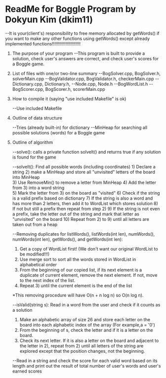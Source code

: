 # ReadMe for Boggle Program by Dokyun Kim (dkim11)

<WARNING>
--It is your(client's) responsibility to free memory allocated by getWords() if
  you want to make any other functions  using getWords() except already 
  implemented functions!!!!!!!!!!!!!!!!!!!!!!!
  

1.  The purpose of your program
	--This program is built to provide a solution, check
	  user's answers are correct, and check user's scores
	  for a Boggle game.

2.  List of files with one/or two-line summary
	--BogSolver.cpp, BogSolver.h, solverMain.cpp
	--BogValidator.cpp, BogValidator.h, checkerMain.cpp
	--Dictionary.cpp, Dictionary.h, 
	--Node.cpp, Node.h
	--BogWordList.h
	--BogScorer.cpp, BogScorer.h, scorerMain.cpp
	
3.  How to compile it (saying "use included Makefile" is ok)

	--Use included Makefile
	
4.  Outline of data structure
	
	--Tries (already built-in) for dictionary
	--MinHeap for searching all possible solutions (words) for a Boggle game
	
5.  Outline of algorithm

	<BogSolver>
	--solve(): calls a private function solveIt() and returns true
		   if any solution is found for the game  
		
	--solveIt(): Find all possible words (including coordinates)
		1) Declare a string
		2) make a MinHeap and store all "unvisited" letters of the 
		   board into MinHeap 	    
		3) Use RemoveMin() to remove a letter from MinHeap
		4) Add the letter from 3) into a word string   
		5) Mark the letter from 3) on the board as "visited"
		6) Check if the string is a valid prefix based on dictionary
		7) If the string is also a word and has more than 2 letters,
		   then add it to WordList which stores solution
		8) If not but still a prefix then repeat from step 2)
		9) If the string is not even a prefix, take the letter out of
		   the string and mark that letter as "unvisited" on the board
		10) Repeat from 2) to 9) until all letters are taken out from
		    a heap      
	
	--Removing duplicates for listWords(), listWords(int len), numWords(),
	  numWords(int len), getWords(), and getWords(int len):
	  
	  1) Get a copy of WordList first! (We don't want our original WordList
	  			            to be modified!!!)
	  2) Use merge sort to sort all the words stored in WordList
	     in alphabetical order
	  3) From the beginning of our copied list, if its next element is
	     a duplicate of current element, remove the next element.
	     If not, move to the next index of the list.
	  4) Repeat 3) until the current element is the end of the list     
	  
	  *This removing procedure will have O(n + n log n) so O(n log n).
	  		 
	<BogValidator>
	
	--isValid(string s): Read in a word from the user and check if it counts
	                     as a solution
	  1) Make an alphabetic array of size 26 and store each letter on the 
	     board into each alphabetic index of the array (For example,a = '0')     
	  2) From the beginning of s, check the letter and if it is a letter on
	     the board.
	  3) Check its next letter. If it is also a letter on the board and 
	     adjacent to the letter in 2), repeat from 2) until all letters 
	     of the string are explored except that the
	     position changes, not the beginning. 
	
	<BogScorer>
	
	--Read in a string and check the score for each valid word based on its
	  length and print out the result of total number of user's words and
	  user's earned scores 
	
		
